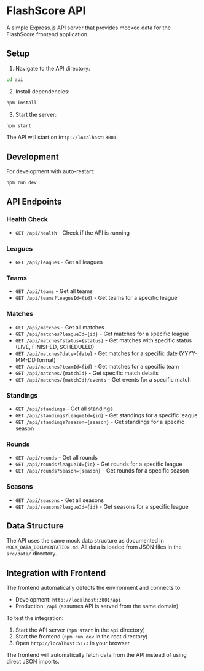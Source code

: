 # FlashScore API

A simple Express.js API server that provides mocked data for the FlashScore frontend application.

## Setup

1. Navigate to the API directory:
```bash
cd api
```

2. Install dependencies:
```bash
npm install
```

3. Start the server:
```bash
npm start
```

The API will start on `http://localhost:3001`.

## Development

For development with auto-restart:
```bash
npm run dev
```

## API Endpoints

### Health Check
- `GET /api/health` - Check if the API is running

### Leagues
- `GET /api/leagues` - Get all leagues

### Teams
- `GET /api/teams` - Get all teams
- `GET /api/teams?leagueId={id}` - Get teams for a specific league

### Matches
- `GET /api/matches` - Get all matches
- `GET /api/matches?leagueId={id}` - Get matches for a specific league
- `GET /api/matches?status={status}` - Get matches with specific status (LIVE, FINISHED, SCHEDULED)
- `GET /api/matches?date={date}` - Get matches for a specific date (YYYY-MM-DD format)
- `GET /api/matches?teamId={id}` - Get matches for a specific team
- `GET /api/matches/{matchId}` - Get specific match details
- `GET /api/matches/{matchId}/events` - Get events for a specific match

### Standings
- `GET /api/standings` - Get all standings
- `GET /api/standings?leagueId={id}` - Get standings for a specific league
- `GET /api/standings?season={season}` - Get standings for a specific season

### Rounds
- `GET /api/rounds` - Get all rounds
- `GET /api/rounds?leagueId={id}` - Get rounds for a specific league
- `GET /api/rounds?season={season}` - Get rounds for a specific season

### Seasons
- `GET /api/seasons` - Get all seasons
- `GET /api/seasons?leagueId={id}` - Get seasons for a specific league

## Data Structure

The API uses the same mock data structure as documented in `MOCK_DATA_DOCUMENTATION.md`. All data is loaded from JSON files in the `src/data/` directory.

## Integration with Frontend

The frontend automatically detects the environment and connects to:
- Development: `http://localhost:3001/api`
- Production: `/api` (assumes API is served from the same domain)

To test the integration:
1. Start the API server (`npm start` in the `api` directory)
2. Start the frontend (`npm run dev` in the root directory)
3. Open `http://localhost:5173` in your browser

The frontend will automatically fetch data from the API instead of using direct JSON imports.